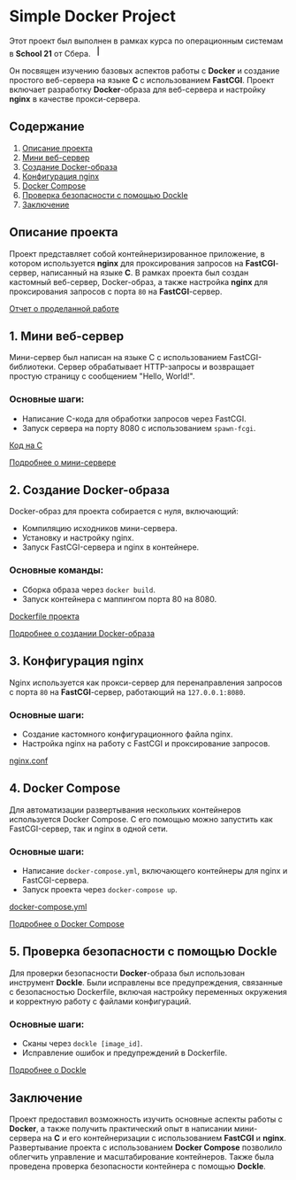 # Simple Docker Project

Этот проект был выполнен в рамках курса по операционным системам в **School 21** от Сбера. <img src="materials/images/heart_21_x10.gif" alt="drawing" width="20" height="20"/>

Он посвящен изучению базовых аспектов работы с **Docker** и создание простого веб-сервера на языке **C** с использованием **FastCGI**. Проект включает разработку **Docker**-образа для веб-сервера и настройку **nginx** в качестве прокси-сервера.

## Содержание

1. [Описание проекта](#1-описание-проекта)
2. [Мини веб-сервер](#2-мини-веб-сервер)
3. [Создание Docker-образа](#3-создание-docker-образа)
4. [Конфигурация nginx](#4-конфигурация-nginx)
5. [Docker Compose](#5-docker-compose)
6. [Проверка безопасности с помощью Dockle](#6-проверка-безопасности-с-помощью-dockle)
7. [Заключение](#7-заключение)

## Описание проекта

Проект представляет собой контейнеризированное приложение, в котором используется **nginx** для проксирования запросов на **FastCGI**-сервер, написанный на языке **C**. В рамках проекта был создан кастомный веб-сервер, Docker-образ, а также настройка **nginx** для проксирования запросов с порта `80` на **FastCGI**-сервер.

[Отчет о проделанной работе](src/SimpleDocker.md)

## 1. Мини веб-сервер

Мини-сервер был написан на языке C с использованием FastCGI-библиотеки. Сервер обрабатывает HTTP-запросы и возвращает простую страницу с сообщением "Hello, World!".

### Основные шаги:
- Написание C-кода для обработки запросов через FastCGI.
- Запуск сервера на порту 8080 с использованием `spawn-fcgi`.

[Код на C](src/server/mini_server.c)

[Подробнее о мини-сервере](src/SimpleDocker.md#3-мини-веб-сервер)

## 2. Создание Docker-образа

Docker-образ для проекта собирается с нуля, включающий:
- Компиляцию исходников мини-сервера.
- Установку и настройку nginx.
- Запуск FastCGI-сервера и nginx в контейнере.

### Основные команды:
- Сборка образа через `docker build`.
- Запуск контейнера с маппингом порта 80 на 8080.

[Dockerfile проекта](src/Dockerfile)

[Подробнее о создании Docker-образа](src/SimpleDocker.md#4-свой-докер)

## 3. Конфигурация nginx

Nginx используется как прокси-сервер для перенаправления запросов с порта `80` на **FastCGI**-сервер, работающий на `127.0.0.1:8080`.

### Основные шаги:
- Создание кастомного конфигурационного файла nginx.
- Настройка nginx на работу с FastCGI и проксирование запросов.

[nginx.conf](src/nginx/nginx.conf)

## 4. Docker Compose

Для автоматизации развертывания нескольких контейнеров используется Docker Compose. С его помощью можно запустить как FastCGI-сервер, так и nginx в одной сети.

### Основные шаги:
- Написание `docker-compose.yml`, включающего контейнеры для nginx и FastCGI-сервера.
- Запуск проекта через `docker-compose up`.

[docker-compose.yml](src/docker-compose.yml)

[Подробнее о Docker Compose](src/SimpleDocker.md#6-базовый-docker-compose)

## 5. Проверка безопасности с помощью Dockle

Для проверки безопасности **Docker**-образа был использован инструмент **Dockle**. Были исправлены все предупреждения, связанные с безопасностью Dockerfile, включая настройку переменных окружения и корректную работу с файлами конфигураций.

### Основные шаги:
- Сканы через `dockle [image_id]`.
- Исправление ошибок и предупреждений в Dockerfile.

[Подробнее о Dockle](src/SimpleDocker.md#5-dockle)

## Заключение

Проект предоставил возможность изучить основные аспекты работы с **Docker**, а также получить практический опыт в написании мини-сервера на **C** и его контейнеризации с использованием **FastCGI** и **nginx**. Развертывание проекта с использованием **Docker Compose** позволило облегчить управление и масштабирование контейнеров. Также была проведена проверка безопасности контейнера с помощью **Dockle**.
